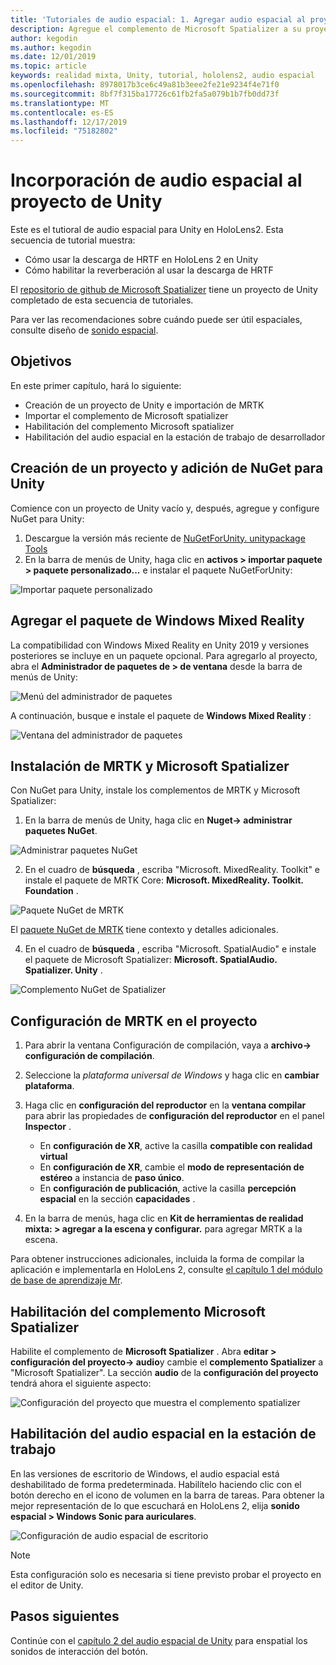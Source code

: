 ```yaml
---
title: 'Tutoriales de audio espacial: 1. Agregar audio espacial al proyecto'
description: Agregue el complemento de Microsoft Spatializer a su proyecto de Unity para acceder a la descarga de hardware de HoloLens 2 HRTF.
author: kegodin
ms.author: kegodin
ms.date: 12/01/2019
ms.topic: article
keywords: realidad mixta, Unity, tutorial, hololens2, audio espacial
ms.openlocfilehash: 8978017b3ce6c49a81b3eee2fe21e9234f4e71f0
ms.sourcegitcommit: 8bf7f315ba17726c61fb2fa5a079b1b7fb0dd73f
ms.translationtype: MT
ms.contentlocale: es-ES
ms.lasthandoff: 12/17/2019
ms.locfileid: "75182802"
---
```

# <a name="adding-spatial-audio-to-your-unity-project"></a>Incorporación de audio espacial al proyecto de Unity

Este es el tutioral de audio espacial para Unity en HoloLens2. Esta secuencia de tutorial muestra:
* Cómo usar la descarga de HRTF en HoloLens 2 en Unity
* Cómo habilitar la reverberación al usar la descarga de HRTF

El [repositorio de github de Microsoft Spatializer](https://github.com/microsoft/spatialaudio-unity) tiene un proyecto de Unity completado de esta secuencia de tutoriales. 

Para ver las recomendaciones sobre cuándo puede ser útil espaciales, consulte diseño de [sonido espacial](https://docs.microsoft.com/windows/mixed-reality/spatial-sound-design).

## <a name="objectives"></a>Objetivos
En este primer capítulo, hará lo siguiente:
* Creación de un proyecto de Unity e importación de MRTK
* Importar el complemento de Microsoft spatializer
* Habilitación del complemento Microsoft spatializer
* Habilitación del audio espacial en la estación de trabajo de desarrollador

## <a name="create-a-project-and-add-nuget-for-unity"></a>Creación de un proyecto y adición de NuGet para Unity
Comience con un proyecto de Unity vacío y, después, agregue y configure NuGet para Unity:
1. Descargue la versión más reciente de [NuGetForUnity. unitypackage Tools](https://github.com/GlitchEnzo/NuGetForUnity/releases/latest)
2. En la barra de menús de Unity, haga clic en **activos > importar paquete > paquete personalizado...** e instalar el paquete NuGetForUnity:

![Importar paquete personalizado](images/spatial-audio/import-custom-package.png)

## <a name="add-the-windows-mixed-reality-package"></a>Agregar el paquete de Windows Mixed Reality
La compatibilidad con Windows Mixed Reality en Unity 2019 y versiones posteriores se incluye en un paquete opcional. Para agregarlo al proyecto, abra el **Administrador de paquetes de > de ventana** desde la barra de menús de Unity:

![Menú del administrador de paquetes](images/spatial-audio/package-manager-menu.png)

A continuación, busque e instale el paquete de **Windows Mixed Reality** :

![Ventana del administrador de paquetes](images/spatial-audio/package-manager-window.png)

## <a name="install-mrtk-and-microsoft-spatializer"></a>Instalación de MRTK y Microsoft Spatializer
Con NuGet para Unity, instale los complementos de MRTK y Microsoft Spatializer:
1. En la barra de menús de Unity, haga clic en **Nuget-> administrar paquetes NuGet**.

![Administrar paquetes NuGet](images/spatial-audio/manage-nuget-packages.png)

2. En el cuadro de **búsqueda** , escriba "Microsoft. MixedReality. Toolkit" e instale el paquete de MRTK Core: **Microsoft. MixedReality. Toolkit. Foundation** .

![Paquete NuGet de MRTK](images/spatial-audio/mrtk-nuget-package.png)

El [paquete NuGet de MRTK](https://microsoft.github.io/MixedRealityToolkit-Unity/Documentation/MRTKNuGetPackage.html) tiene contexto y detalles adicionales.

4. En el cuadro de **búsqueda** , escriba "Microsoft. SpatialAudio" e instale el paquete de Microsoft Spatializer: **Microsoft. SpatialAudio. Spatializer. Unity** .

![Complemento NuGet de Spatializer](images/spatial-audio/spatializer-plugin-nuget.png)

## <a name="set-up-mrtk-in-your-project"></a>Configuración de MRTK en el proyecto

1. Para abrir la ventana Configuración de compilación, vaya a **archivo-> configuración de compilación**.

2. Seleccione la _plataforma universal de Windows_ y haga clic en **cambiar plataforma**.

3. Haga clic en **configuración del reproductor** en la **ventana compilar** para abrir las propiedades de **configuración del reproductor** en el panel **Inspector** .
    * En **configuración de XR**, active la casilla **compatible con realidad virtual**
    * En **configuración de XR**, cambie el **modo de representación de estéreo** a instancia de **paso único**.
    * En **configuración de publicación**, active la casilla **percepción espacial** en la sección **capacidades** .

4. En la barra de menús, haga clic en **Kit de herramientas de realidad mixta: > agregar a la escena y configurar.** para agregar MRTK a la escena.

Para obtener instrucciones adicionales, incluida la forma de compilar la aplicación e implementarla en HoloLens 2, consulte [el capítulo 1 del módulo de base de aprendizaje Mr](mrlearning-base-ch1.md).

## <a name="enable-the-microsoft-spatializer-plugin"></a>Habilitación del complemento Microsoft Spatializer
Habilite el complemento de **Microsoft Spatializer** . Abra **editar > configuración del proyecto-> audio**y cambie el **complemento Spatializer** a "Microsoft Spatializer". La sección **audio** de la **configuración del proyecto** tendrá ahora el siguiente aspecto:

![Configuración del proyecto que muestra el complemento spatializer](images/spatial-audio/project-settings.png)

## <a name="enable-spatial-audio-on-your-workstation"></a>Habilitación del audio espacial en la estación de trabajo
En las versiones de escritorio de Windows, el audio espacial está deshabilitado de forma predeterminada. Habilítelo haciendo clic con el botón derecho en el icono de volumen en la barra de tareas. Para obtener la mejor representación de lo que escuchará en HoloLens 2, elija **sonido espacial > Windows Sonic para auriculares**.

![Configuración de audio espacial de escritorio](images/spatial-audio/desktop-audio-settings.png)

> [!NOTE]
> Esta configuración solo es necesaria si tiene previsto probar el proyecto en el editor de Unity.

## <a name="next-steps"></a>Pasos siguientes
Continúe con el [capítulo 2 del audio espacial de Unity](unity-spatial-audio-ch2.md) para enspatial los sonidos de interacción del botón.

